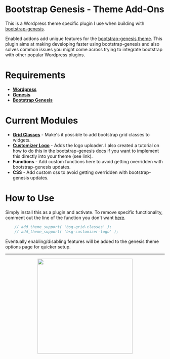 # Bootstrap Genesis - Theme Add-Ons
This is a Wordpress theme specific plugin I use when building with [bootstrap-genesis](https://github.com/salcode/bootstrap-genesis).

Enabled addons add unique features for the [bootstrap-genesis theme](https://github.com/salcode/bootstrap-genesis). This plugin aims at making developing faster using bootstrap-genesis and also solves common issues you might come across trying to integrate bootstrap with other popular Wordpress plugins. 

# Requirements
 - **[Wordpress](https://github.com/WordPress/WordPress/)** 
 - **[Genesis](http://my.studiopress.com/themes/genesis/)** 
 - **[Bootstrap Genesis](https://github.com/salcode/bootstrap-genesis)** 


# Current Modules
 - **[Grid Classes](https://github.com/bryanwillis/bootstrap-genesis-addons/blob/master/addons/bsg-grid-classes.php)** - Make's it possible to add bootstrap grid classes to widgets.
 - **[Customizer Logo](https://github.com/salcode/bootstrap-genesis/wiki/Creating-the-Logo-Customizer)** - Adds the logo uploader. I also created a tutorial on how to do this in the bootstrap-genesis docs if you want to implement this directly into your theme (see link).
 - **Functions** - Add custom functions here to avoid getting overridden with bootstrap-genesis updates.
 - **CSS** - Add custom css to avoid getting overridden with bootstrap-genesis updates.

 
# How to Use
Simply install this as a plugin and activate. To remove specific functionality, comment out the line of the function you don't want [here](https://github.com/bryanwillis/bootstrap-genesis-addons/blob/master/bootstrap-genesis-addons.php#L27).

```php
	// add_theme_support( 'bsg-grid-classes' );
	// add_theme_support( 'bsg-customizer-logo' );
```

 Eventually enabling/disabling features will be added to the genesis theme options page for quicker setup.
 
 

----------

<p align="center"><img align="middle" width="300" src="https://cloud.githubusercontent.com/assets/4042621/6660594/fb19d3a0-cb6a-11e4-91c8-87e908b2baf2.png" /></p>





